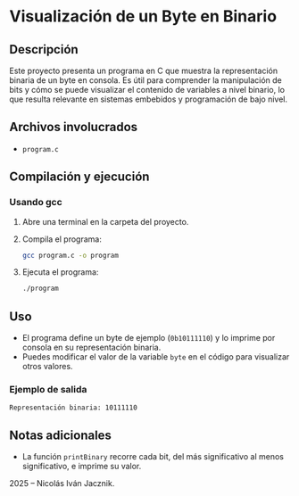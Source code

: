# Visualización de un Byte en Binario

## Descripción

Este proyecto presenta un programa en C que muestra la representación binaria de un byte en consola. Es útil para comprender la manipulación de bits y cómo se puede visualizar el contenido de variables a nivel binario, lo que resulta relevante en sistemas embebidos y programación de bajo nivel.

## Archivos involucrados

- `program.c`

## Compilación y ejecución

### Usando gcc

1. Abre una terminal en la carpeta del proyecto.
2. Compila el programa:

   ```sh
   gcc program.c -o program
   ```

3. Ejecuta el programa:

   ```sh
   ./program
   ```

## Uso

- El programa define un byte de ejemplo (`0b10111110`) y lo imprime por consola en su representación binaria.
- Puedes modificar el valor de la variable `byte` en el código para visualizar otros valores.

### Ejemplo de salida

```
Representación binaria: 10111110
```

## Notas adicionales

- La función `printBinary` recorre cada bit, del más significativo al menos significativo, e imprime su valor.

2025 – Nicolás Iván Jacznik.